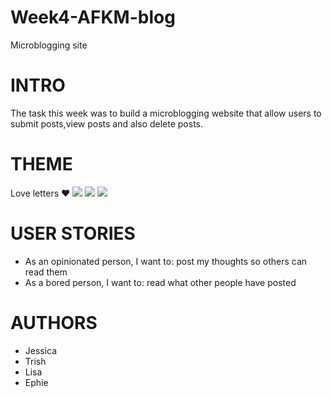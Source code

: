 # Week4-AFKM-blog
Microblogging site
# INTRO
The task this week was to build a microblogging website that allow users to submit posts,view posts and also delete posts. 
# THEME
Love letters :heart:
![](https://user-images.githubusercontent.com/60614102/89587346-5f30f180-d839-11ea-8103-4987d7fa8b6e.png)
![](https://user-images.githubusercontent.com/60614102/89587353-622be200-d839-11ea-899e-4c8575ae0088.png)
![](https://user-images.githubusercontent.com/60614102/89587364-65bf6900-d839-11ea-80e4-e311c2a0604f.png)

# USER STORIES
- As an opinionated person, I want to: post my thoughts so others can read them
- As a bored person, I want to: read what other people have posted

# AUTHORS
- Jessica 
- Trish 
- Lisa 
- Ephie 
